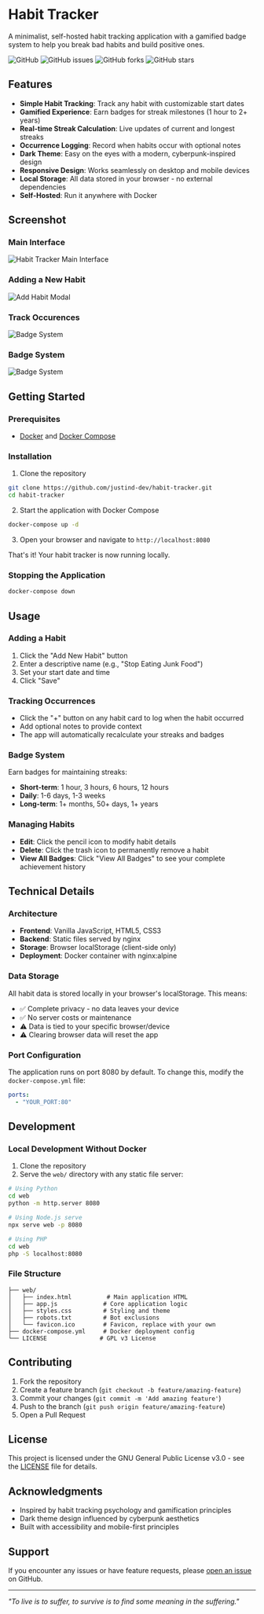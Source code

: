 # Habit Tracker

A minimalist, self-hosted habit tracking application with a gamified badge system to help you break bad habits and build positive ones.

![GitHub](https://img.shields.io/github/license/justind-dev/habit-tracker)
![GitHub issues](https://img.shields.io/github/issues/justind-dev/habit-tracker)
![GitHub forks](https://img.shields.io/github/forks/justind-dev/habit-tracker)
![GitHub stars](https://img.shields.io/github/stars/justind-dev/habit-tracker)

## Features

- **Simple Habit Tracking**: Track any habit with customizable start dates
- **Gamified Experience**: Earn badges for streak milestones (1 hour to 2+ years)
- **Real-time Streak Calculation**: Live updates of current and longest streaks
- **Occurrence Logging**: Record when habits occur with optional notes
- **Dark Theme**: Easy on the eyes with a modern, cyberpunk-inspired design
- **Responsive Design**: Works seamlessly on desktop and mobile devices
- **Local Storage**: All data stored in your browser - no external dependencies
- **Self-Hosted**: Run it anywhere with Docker

## Screenshot

### Main Interface
![Habit Tracker Main Interface](images/main.png)

### Adding a New Habit
![Add Habit Modal](images/add-habit.png)

### Track Occurences
![Badge System](images/occurences.png)

### Badge System
![Badge System](images/badges.png)

## Getting Started

### Prerequisites

- [Docker](https://docs.docker.com/get-docker/) and [Docker Compose](https://docs.docker.com/compose/install/)

### Installation

1. Clone the repository
```bash
git clone https://github.com/justind-dev/habit-tracker.git
cd habit-tracker
```

2. Start the application with Docker Compose
```bash
docker-compose up -d
```

3. Open your browser and navigate to `http://localhost:8080`

That's it! Your habit tracker is now running locally.

### Stopping the Application

```bash
docker-compose down
```

## Usage

### Adding a Habit
1. Click the "Add New Habit" button
2. Enter a descriptive name (e.g., "Stop Eating Junk Food")
3. Set your start date and time
4. Click "Save"

### Tracking Occurrences
- Click the "+" button on any habit card to log when the habit occurred
- Add optional notes to provide context
- The app will automatically recalculate your streaks and badges

### Badge System
Earn badges for maintaining streaks:
- **Short-term**: 1 hour, 3 hours, 6 hours, 12 hours
- **Daily**: 1-6 days, 1-3 weeks  
- **Long-term**: 1+ months, 50+ days, 1+ years

### Managing Habits
- **Edit**: Click the pencil icon to modify habit details
- **Delete**: Click the trash icon to permanently remove a habit
- **View All Badges**: Click "View All Badges" to see your complete achievement history

## Technical Details

### Architecture
- **Frontend**: Vanilla JavaScript, HTML5, CSS3
- **Backend**: Static files served by nginx
- **Storage**: Browser localStorage (client-side only)
- **Deployment**: Docker container with nginx:alpine

### Data Storage
All habit data is stored locally in your browser's localStorage. This means:
- ✅ Complete privacy - no data leaves your device
- ✅ No server costs or maintenance
- ⚠️ Data is tied to your specific browser/device
- ⚠️ Clearing browser data will reset the app

### Port Configuration
The application runs on port 8080 by default. To change this, modify the `docker-compose.yml` file:

```yaml
ports:
  - "YOUR_PORT:80"
```

## Development

### Local Development Without Docker

1. Clone the repository
2. Serve the `web/` directory with any static file server:

```bash
# Using Python
cd web
python -m http.server 8080

# Using Node.js serve
npx serve web -p 8080

# Using PHP
cd web
php -S localhost:8080
```

### File Structure
```
├── web/
│   ├── index.html          # Main application HTML
│   ├── app.js             # Core application logic
│   ├── styles.css         # Styling and theme
│   ├── robots.txt         # Bot exclusions
│   └── favicon.ico        # Favicon, replace with your own
├── docker-compose.yml     # Docker deployment config
└── LICENSE               # GPL v3 License
```

## Contributing

1. Fork the repository
2. Create a feature branch (`git checkout -b feature/amazing-feature`)
3. Commit your changes (`git commit -m 'Add amazing feature'`)
4. Push to the branch (`git push origin feature/amazing-feature`)
5. Open a Pull Request

## License

This project is licensed under the GNU General Public License v3.0 - see the [LICENSE](LICENSE) file for details.

## Acknowledgments

- Inspired by habit tracking psychology and gamification principles
- Dark theme design influenced by cyberpunk aesthetics
- Built with accessibility and mobile-first principles

## Support

If you encounter any issues or have feature requests, please [open an issue](https://github.com/justind-dev/habit-tracker/issues) on GitHub.

---

*"To live is to suffer, to survive is to find some meaning in the suffering."*